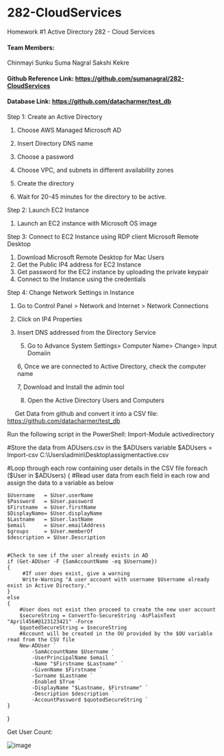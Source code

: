 # 282-CloudServices
Homework #1 Active Directory
282 - Cloud Services

#### Team Members: 
Chinmayi Sunku
Suma Nagral
Sakshi Kekre

#### Github Reference Link: https://github.com/sumanagral/282-CloudServices
#### Database Link:  https://github.com/datacharmer/test_db

Step 1: Create an Active Directory
1.	Choose AWS Managed Microsoft AD
  

2.	Insert Directory DNS name
 
3.	Choose a password
 
4.	Choose VPC, and subnets in different availability zones
 
5.	Create the directory
 

6.	Wait for 20-45 minutes for the directory to be active.
 

 

Step 2: Launch EC2 Instance 
1.	Launch an EC2 instance with Microsoft OS image
 
 
 
 



Step 3: Connect to EC2 Instance using RDP client Microsoft Remote Desktop
1.	Download Microsoft Remote Desktop for Mac Users
2.	Get the Public IP4 address for EC2 Instance
3.	Get password for the EC2 instance by uploading the private keypair
4.	Connect to the Instance using the credentials

 
 
 



Step 4: Change Network Settings in Instance
1.	Go to Control Panel > Network and Internet > Network Connections
2.	Click on IP4 Properties
3.	Insert DNS addressed from the Directory Service 
 
 
	5. Go to Advance System Settings> Computer Name> Change> Input Domaiin
 


	6, Once we are connected to Active Directory, check the computer name
 

	7, Download and Install the admin tool 
 
	8. Open the Active Directory Users and Computers
 
 
Get Data from github and convert it into a CSV file: https://github.com/datacharmer/test_db

Run the following script in the PowerShell:
 Import-Module activedirectory
  
#Store the data from ADUsers.csv in the $ADUsers variable
$ADUsers = Import-csv C:\Users\admin\Desktop\assigmentactive.csv

#Loop through each row containing user details in the CSV file 
foreach ($User in $ADUsers)
{
	#Read user data from each field in each row and assign the data to a variable as below
		
	$Username 	= $User.userName
	$Password 	= $User.password
	$Firstname 	= $User.firstName
    $DisplayName= $User.displayName
	$Lastname 	= $User.lastName
    $email      = $User.emailAddress
    $groups     = $User.memberOf
    $description = $User.Description


	#Check to see if the user already exists in AD
	if (Get-ADUser -F {SamAccountName -eq $Username})
	{
		 #If user does exist, give a warning
		 Write-Warning "A user account with username $Username already exist in Active Directory."
	}
	else
	{
		#User does not exist then proceed to create the new user account
        $secureString = ConvertTo-SecureString -AsPlainText "April456#@123123421" -Force
        $quotedSecureString = $secureString
        #Account will be created in the OU provided by the $OU variable read from the CSV file
		New-ADUser `
            -SamAccountName $Username `
            -UserPrincipalName $email `
            -Name "$Firstname $Lastname" `
            -GivenName $Firstname `
            -Surname $Lastname `
            -Enabled $True `
            -DisplayName "$Lastname, $Firstname" `
            -Description $description `
            -AccountPassword $quotedSecureString `
	}
} 


 

 

 

Get User Count:
 
![image](https://user-images.githubusercontent.com/83566582/220047214-d6b80973-c7e4-416d-8360-2d27cc7a4da7.png)


